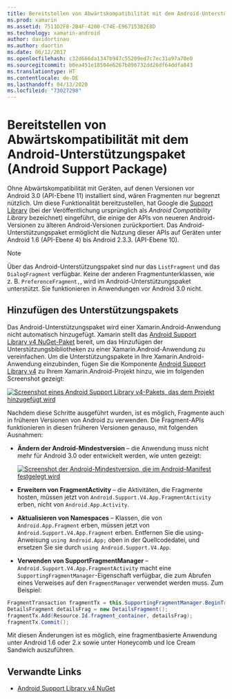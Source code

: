 ```yaml
---
title: Bereitstellen von Abwärtskompatibilität mit dem Android-Unterstützungspaket (Android Support Package)
ms.prod: xamarin
ms.assetid: 7511D2F8-2B4F-4200-C74E-E967153B2E8D
ms.technology: xamarin-android
author: davidortinau
ms.author: daortin
ms.date: 06/12/2017
ms.openlocfilehash: c32d666da1347b947c55209ed7c7ec31a97a70e0
ms.sourcegitcommit: b0ea451e18504e6267b896732dd26df64ddfa843
ms.translationtype: HT
ms.contentlocale: de-DE
ms.lasthandoff: 04/13/2020
ms.locfileid: "73027298"
---
```

# <a name="providing-backwards-compatibility-with-the-android-support-package"></a>Bereitstellen von Abwärtskompatibilität mit dem Android-Unterstützungspaket (Android Support Package)

Ohne Abwärtskompatibilität mit Geräten, auf denen Versionen vor Android 3.0 (API-Ebene 11) installiert sind, wären Fragmenten nur begrenzt nützlich. Um diese Funktionalität bereitzustellen, hat Google die [Support Library](https://developer.android.com/sdk/compatibility-library.html) (bei der Veröffentlichung ursprünglich als *Android Compatibility Library* bezeichnet) eingeführt, die einige der APIs von neueren Android-Versionen zu älteren Android-Versionen zurückportiert. Das Android-Unterstützungspaket ermöglicht die Nutzung dieser APIs auf Geräten unter Android 1.6 (API-Ebene 4) bis Android 2.3.3. (API-Ebene 10).

> [!NOTE]
> Über das Android-Unterstützungspaket sind nur das `ListFragment` und das `DialogFragment` verfügbar. Keine der anderen Fragmentunterklassen, wie z. B. `PreferenceFragment,`, wird im Android-Unterstützungspaket unterstützt. Sie funktionieren in Anwendungen vor Android 3.0 nicht. 

## <a name="adding-the-support-package"></a>Hinzufügen des Unterstützungspakets

Das Android-Unterstützungspaket wird einer Xamarin.Android-Anwendung nicht automatisch hinzugefügt. Xamarin stellt das [Android Support Library v4 NuGet-Paket](https://www.nuget.org/packages/Xamarin.Android.Support.v4/) bereit, um das Hinzufügen der Unterstützungsbibliotheken zu einer Xamarin.Android-Anwendung zu vereinfachen. Um die Unterstützungspakete in Ihre Xamarin.Android-Anwendung einzubinden, fügen Sie die Komponente [Android Support Library v4](https://www.nuget.org/packages/Xamarin.Android.Support.v4/) zu Ihrem Xamarin.Android-Projekt hinzu, wie im folgenden Screenshot gezeigt: 

[![Screenshot eines Android Support Library v4-Pakets, das dem Projekt hinzugefügt wird](providing-backwards-compatibility-images/02-sml.png)](providing-backwards-compatibility-images/02.png#lightbox)

Nachdem diese Schritte ausgeführt wurden, ist es möglich, Fragmente auch in früheren Versionen von Android zu verwenden. Die Fragment-APIs funktionieren in diesen früheren Versionen genauso, mit folgenden Ausnahmen: 

- **Ändern der Android-Mindestversion** &ndash; die Anwendung muss nicht mehr für Android 3.0 oder entwickelt werden, wie unten gezeigt: 

    [![Screenshot der Android-Mindestversion, die im Android-Manifest festgelegt wird](providing-backwards-compatibility-images/03-sml.png)](providing-backwards-compatibility-images/03.png#lightbox)

- **Erweitern von FragmentActivity** &ndash; die Aktivitäten, die Fragmente hosten, müssen jetzt von `Android.Support.V4.App.FragmentActivity` erben, nicht von `Android.App.Activity`. 

- **Aktualisieren von Namespaces** &ndash; Klassen, die von `Android.App.Fragment` erben, müssen jetzt von `Android.Support.V4.App.Fragment` erben. Entfernen Sie die using-Anweisung `using Android.App;` oben in der Quellcodedatei, und ersetzen Sie sie durch `using Android.Support.V4.App`. 

- **Verwenden von SupportFragmentManager** &ndash; `Android.Support.V4.App.FragmentActivity` macht eine `SupportingFragmentManager`-Eigenschaft verfügbar, die zum Abrufen eines Verweises auf den `FragmentManager` verwendet werden muss. Zum Beispiel: 

```csharp
FragmentTransaction fragmentTx = this.SupportingFragmentManager.BeginTransaction();
DetailsFragment detailsFrag = new DetailsFragment();
fragmentTx.Add(Resource.Id.fragment_container, detailsFrag);
fragmentTx.Commit();
```

Mit diesen Änderungen ist es möglich, eine fragmentbasierte Anwendung unter Android 1.6 oder 2.x sowie unter Honeycomb und Ice Cream Sandwich auszuführen. 

## <a name="related-links"></a>Verwandte Links

- [Android Support Library v4 NuGet](https://www.nuget.org/packages/Xamarin.Android.Support.v4/)
